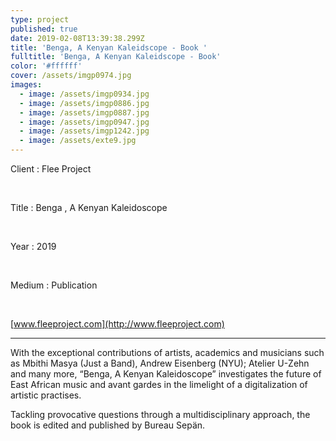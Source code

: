 ```yaml
---
type: project
published: true
date: 2019-02-08T13:39:38.299Z
title: 'Benga, A Kenyan Kaleidscope - Book '
fulltitle: 'Benga, A Kenyan Kaleidscope - Book'
color: '#ffffff'
cover: /assets/imgp0974.jpg
images:
  - image: /assets/imgp0934.jpg
  - image: /assets/imgp0886.jpg
  - image: /assets/imgp0887.jpg
  - image: /assets/imgp0947.jpg
  - image: /assets/imgp1242.jpg
  - image: /assets/exte9.jpg
---
```

Client : Flee Project

<br/>

Title : Benga , A Kenyan Kaleidoscope

<br/>

Year : 2019

<br/>

Medium : Publication

<br/>

[www.fleeproject.com](http://www.fleeproject.com)

- - -

With the exceptional contributions of artists, academics and musicians such as Mbithi Masya (Just a Band), Andrew Eisenberg (NYU); Atelier U-Zehn and many more, “Benga, A Kenyan Kaleidoscope” investigates the future of East African music and avant gardes in the limelight of a digitalization of artistic practises. 

Tackling provocative questions through a multidisciplinary approach, the book is edited and published by Bureau Sepän.
